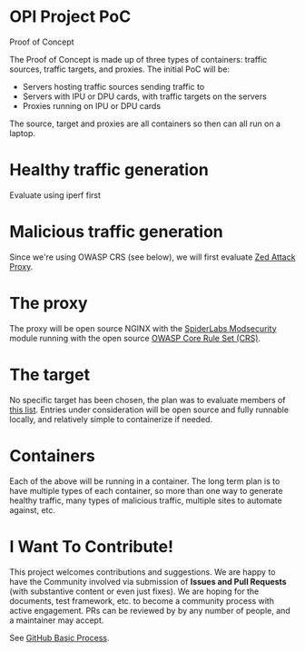 # OPI Project PoC

Proof of Concept

The Proof of Concept is made up of three types of containers: traffic sources, traffic targets, and proxies.  The initial PoC will be:
- Servers hosting traffic sources sending traffic to
- Servers with IPU or DPU cards, with traffic targets on the servers
- Proxies running on IPU or DPU cards

The source, target and proxies are all containers so then can all run on a laptop.

# Healthy traffic generation
Evaluate using iperf first

# Malicious traffic generation
Since we're using OWASP CRS (see below), we will first evaluate [Zed Attack Proxy](https://github.com/zaproxy/zaproxy).

# The proxy
The proxy will be open source NGINX with the [SpiderLabs Modsecurity](https://github.com/SpiderLabs/ModSecurity-nginx) module running with the open source  [OWASP Core Rule Set (CRS)](https://github.com/coreruleset/coreruleset).

# The target
No specific target has been chosen, the plan was to evaluate members of [this list](https://ultimateqa.com/dummy-automation-websites/).  Entries under consideration will be open source and fully runnable locally, and relatively simple to containerize if needed.

# Containers
Each of the above will be running in a container.  The long term plan is to have multiple types of each container, so more than one way to generate healthy traffic, many types of malicious traffic, multiple sites to automate against, etc.
# I Want To Contribute!

This project welcomes contributions and suggestions.  We are happy to have the Community involved via submission of **Issues and Pull Requests** (with substantive content or even just fixes). We are hoping for the documents, test framework, etc. to become a community process with active engagement.  PRs can be reviewed by by any number of people, and a maintainer may accept.

See [GitHub Basic Process](../opi/doc-github-rules.md).

